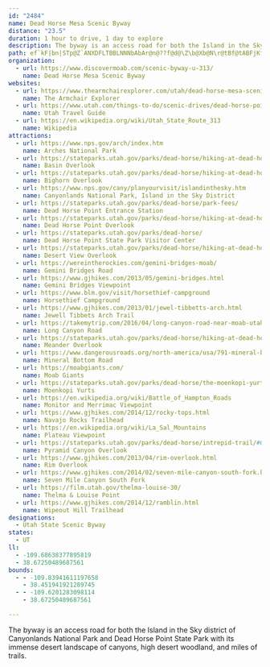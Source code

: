 ```yaml
---
id: "2484"
name: Dead Horse Mesa Scenic Byway
distance: "23.5"
duration: 1 hour to drive, 1 day to explore
description: The byway is an access road for both the Island in the Sky district of Canyonlands National Park and Dead Horse Point State Park.
path: ef`kF|bn|STp@Z`ANXDFLTBBLNNNbAbAr@n@??f@d@\Z\b@Xb@N\r@tBf@tABFjKf[h@vAj@lA`@x@Vf@LV??PXzm@zdA|@vA~D`Hv@nATf@Xn@L`@Pp@Nr@N|@TfCLfBLtAHp@@LHh@Jn@Lp@Nf@Rj@Zl@b@v@l@z@zAbC~A`CnAhBxBdDdCdEzAfCb@t@T\Zb@d@j@`@Z`@ZXT`@V^R`@NtExA`Bj@`@Rb@T\V^ZXXX`@Tb@Zn@Zr@vAnDv@|BPh@RlAHj@Fl@@`@@f@?j@?x@EjAs@tLIjBEr@At@Az@Ar@?l@BpF?|@?b@A`@?LCn@Ej@CLGj@]vCGb@E\CX?\?^@d@D`@B^V|AFh@H~@@h@Aj@Ip@G`@E\Ad@?Z@VDXFNJPHJJFHBL?L?NAPGJILOLWH_@De@F_BNaGBc@Dg@Fi@Hq@Jk@La@Pm@h@uAHWH[Lk@Dm@Bi@DsBBm@Bw@Fm@`AwIDYDUFWHSFSJOJOLMFELIPKPENARAR@VBJDPJNLPTNRLXDXDVBT?d@C^CLAJK`@gAxC_@~@s@nBM\Md@Kj@Gl@Cb@An@?f@Bh@Dn@Ln@Jd@Rr@rCnI??r@rBh@pAz@~ArPh\p@jB\nBLjBHvBTnKTxIVlCZnAb@fAv@pA`AbAlE~CjA`AfAvAr@~A^xAR~AHrB@bBJbLHzFNjHbAd^FlB??^zLdCxy@?Lp@pT?nACrAQlB[dBu@`CcEfLKd@Kh@[pBS~BMnCGvB@vANdB^fBd@rAn@lAv@nAvIzMnE`H~AfCz@xAfAdCfBtFbAdD~@tCn@dBz@zAdApAbBrA??vElDdCfBjAlAbAdBr@tB\xBJfBHnFHnCX|Bf@hBl@xA~@tA^^h@h@dAn@~Ax@~DfBdInD`KpE`NbGjJdEvAn@lVvKfBr@jBb@hBRhB?jIYpB?xDPfCTpBFfBEdBSd@KhAYpAg@dCuAnF_D|{@yg@jNgI|HwEfBoA|AoAzB_CdAoA`AoAl@_AdIaNj@cArG}KjAqBv@eAh@k@VQRSv@e@DCv@a@vB}@fAe@~@g@z@k@zDgD|AuArAeAfAk@z@_@zCq@bAUdAa@~@g@z@s@`BaBh@e@ZYh@Yr@[|@WjAOtUeBbBKpA?jAL`AP|@Xv@^vLvGvAt@hAh@pAXtANdA?v@Ez@Ox@SlBy@dDcBbAc@~@[lAUfBKjVI~FEpBA?m@?sFBkAFsANsAPkAR_AJm@b@yCr@sEjDuRdAcFvZ}yAxFuXfC}LPq@Nm@Ng@Rg@Ti@\m@V_@XYZYtZeUlHmFxBaB~@o@tAw@|BqAtWqNnEcC`Ae@jAu@dAu@ZSd@c@`@_@^c@f@s@~DqGhWsa@f@{@f@{@Zs@Xq@Na@DMVeATkAJ}@NgBT{D|AyZJcALaAT{@Xs@Ze@^e@l@m@TOp@c@DCjAi@tOgGt@Wl@Ob@GXCd@ETC??f@MZMDA`@ObCWhHm@jCU`D[h@Cv@A`@B~d@vEt@FjANj@Jt@Rv@Vp_Av[`AXZHr@JhMvAr@L|@RnA`@pAj@LDZH`@FH?XA\EZIn@Y^KHCJAP@??THB@JHFFf@z@VXTP`@J^FXLZ\l@`Af@n@b@\`@Pl@Lr@DbDRtBNl@FjEb@~JlAj@F`@@d@@l@Cf@Cb@?^Hb@PzB~A`BpAxCfBVXXl@RpARj@Pd@Vb@d@\`@Hf@?n@Gl@]JSHMHQXg@FMJQJSDEFIJK\a@b@Sf@Md@?XHh@j@HFDBDBTDPAHAD?d@I^Gf@@`@FbAP`@JTBd@Dd@Al@KD?fAOZGTMNYHe@Hm@J]Rc@n@iAHODG@E@G?E
organization:
  - url: https://www.discovermoab.com/scenic-byway-u-313/
    name: Dead Horse Mesa Scenic Byway
websites:
  - url: https://www.thearmchairexplorer.com/utah/dead-horse-mesa-scenic-byway.php
    name: The Armchair Explorer
  - url: https://www.utah.com/things-to-do/scenic-drives/dead-horse-point-scenic-drive/
    name: Utah Travel Guide
  - url: https://en.wikipedia.org/wiki/Utah_State_Route_313
    name: Wikipedia
attractions:
  - url: https://www.nps.gov/arch/index.htm
    name: Arches National Park
  - url: https://stateparks.utah.gov/parks/dead-horse/hiking-at-dead-horse-point/#East%20Rim%20Trail%20System
    name: Basin Overlook
  - url: https://stateparks.utah.gov/parks/dead-horse/hiking-at-dead-horse-point/#Bighorn%20Overlook
    name: Bighorn Overlook
  - url: https://www.nps.gov/cany/planyourvisit/islandinthesky.htm
    name: Canyonlands National Park, Island in the Sky District
  - url: https://stateparks.utah.gov/parks/dead-horse/park-fees/
    name: Dead Horse Point Entrance Station
  - url: https://stateparks.utah.gov/parks/dead-horse/hiking-at-dead-horse-point/#Dead%20Horse%20Point%20Overlook
    name: Dead Horse Point Overlook
  - url: https://stateparks.utah.gov/parks/dead-horse/
    name: Dead Horse Point State Park Visitor Center
  - url: https://stateparks.utah.gov/parks/dead-horse/hiking-at-dead-horse-point/#Desert-View-Overlook
    name: Desert View Overlook
  - url: https://wereintherockies.com/gemini-bridges-moab/
    name: Gemini Bridges Road
  - url: https://www.gjhikes.com/2013/05/gemini-bridges.html
    name: Gemini Bridges Viewpoint
  - url: https://www.blm.gov/visit/horsethief-campground
    name: Horsethief Campground
  - url: https://www.gjhikes.com/2013/01/jewel-tibbetts-arch.html
    name: Jewell Tibbets Arch Trail
  - url: https://takemytrip.com/2016/04/long-canyon-road-near-moab-utah/
    name: Long Canyon Road
  - url: https://stateparks.utah.gov/parks/dead-horse/hiking-at-dead-horse-point/#West%20Rim%20Trail%20System
    name: Meander Overlook
  - url: https://www.dangerousroads.org/north-america/usa/791-mineral-bottom-usa.html
    name: Mineral Bottom Road
  - url: https://moabgiants.com/
    name: Moab Giants
  - url: https://stateparks.utah.gov/parks/dead-horse/the-moenkopi-yurts/
    name: Moenkopi Yurts
  - url: https://en.wikipedia.org/wiki/Battle_of_Hampton_Roads
    name: Monitor and Merrimac Viewpoint
  - url: https://www.gjhikes.com/2014/12/rocky-tops.html
    name: Navajo Rocks Trailhead
  - url: https://en.wikipedia.org/wiki/La_Sal_Mountains
    name: Plateau Viewpoint
  - url: https://stateparks.utah.gov/parks/dead-horse/intrepid-trail/#Great%20Pyramid
    name: Pyramid Canyon Overlook
  - url: https://www.gjhikes.com/2013/04/rim-overlook.html
    name: Rim Overlook
  - url: https://www.gjhikes.com/2014/02/seven-mile-canyon-south-fork.html
    name: Seven Mile Canyon South Fork
  - url: https://film.utah.gov/thelma-louise-30/
    name: Thelma & Louise Point
  - url: https://www.gjhikes.com/2014/12/ramblin.html
    name: Wipeout Hill Trailhead
designations:
  - Utah State Scenic Byway
states:
  - UT
ll:
  - -109.68638377895819
  - 38.67250489687561
bounds:
  - - -109.83941611197658
    - 38.451941921289745
  - - -109.6201283098114
    - 38.67250489687561

---
```


The byway is an access road for both the Island in the Sky district of Canyonlands National Park and Dead Horse Point State Park with its immense desert landscape of canyons, high desert woodland, and miles of trails.
